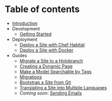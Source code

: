 # Table of contents

* [Introduction](README.md)
* Development
  * [Getting Started](development/getting_started.md)
* Deployment
  * [Deploy a Site with Chef Habitat](deployment/habitat.md)
  * [Deploy a Site with Docker](deployment/docker.md)
* Guides
  * [Migrate a Site to a Holobranch](guides/migrate-site-to-holobranch.md)
  * [Creating a Dynamic Page](guides/creating-a-dynamic-page.md)
  * [Make a Model Searchable by Tags](guides/make-a-model-searchable-by-tags.md)
  * [Migrations](guides/migrations.md)
  * [Bootstrap a Site from Git](guides/skeletons-from-scratch.md)
  * [Translating a Site into Multiple Languages](guides/translating-sites.md)
  * *Coming soon*: [Sending Emails](guides/sending-email.md)
